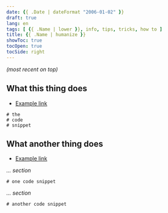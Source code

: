 ```yaml
---
date: {{ .Date | dateFormat "2006-01-02" }}
draft: true
lang: en
tags: [ {{ .Name | lower }}, info, tips, tricks, how to ]
title: {{ .Name | humanize }}
showToc: true
tocOpen: true
tocSide: right
---
```


<!--more-->

*(most recent on top)*

## What this thing does

- [Example link](http://example.com)

```text     # https://gohugo.io/content-management/syntax-highlighting/#list-of-chroma-highlighting-languages
# the
# code
# snippet
```

## What another thing does

- [Example link](http://example.com)

*… section*

```text     # https://gohugo.io/content-management/syntax-highlighting/#list-of-chroma-highlighting-languages
# one code snippet
```

*… section*

```text     # https://gohugo.io/content-management/syntax-highlighting/#list-of-chroma-highlighting-languages
# another code snippet
```

